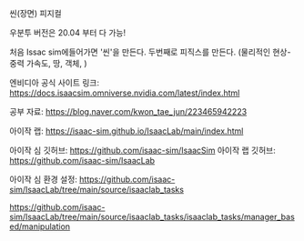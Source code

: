 
씬(장면)
피지컬

우분투 버전은 20.04 부터 다 가능!

처음 Issac sim에들어가면 '씬'을 만든다.
두번째로 피직스를 만든다. (물리적인 현상- 중력 가속도, 땅, 객체, )

엔비디아 공식 사이트 링크: https://docs.isaacsim.omniverse.nvidia.com/latest/index.html

공부 자료: https://blog.naver.com/kwon_tae_jun/223465942223

아이작 랩: https://isaac-sim.github.io/IsaacLab/main/index.html

아이작 심 깃허브: https://github.com/isaac-sim/IsaacSim
아이작 랩 깃허브: https://github.com/isaac-sim/IsaacLab




아이작 심 환경 설정: https://github.com/isaac-sim/IsaacLab/tree/main/source/isaaclab_tasks


https://github.com/isaac-sim/IsaacLab/tree/main/source/isaaclab_tasks/isaaclab_tasks/manager_based/manipulation


